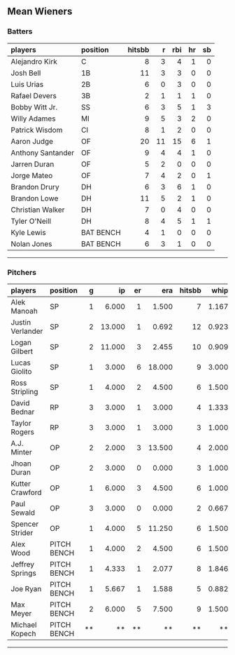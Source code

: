 ## Mean Wieners

### Batters

 
|players           |position  | hitsbb|  r| rbi| hr| sb| 
|:-----------------|:---------|------:|--:|---:|--:|--:| 
|Alejandro Kirk    |C         |      8|  3|   4|  1|  0| 
|Josh Bell         |1B        |     11|  3|   3|  0|  0| 
|Luis Urias        |2B        |      6|  0|   3|  0|  0| 
|Rafael Devers     |3B        |      2|  1|   1|  1|  0| 
|Bobby Witt Jr.    |SS        |      6|  3|   5|  1|  3| 
|Willy Adames      |MI        |      9|  5|   3|  2|  0| 
|Patrick Wisdom    |CI        |      8|  1|   2|  0|  0| 
|Aaron Judge       |OF        |     20| 11|  15|  6|  1| 
|Anthony Santander |OF        |      9|  4|   4|  1|  0| 
|Jarren Duran      |OF        |      5|  2|   0|  0|  0| 
|Jorge Mateo       |OF        |      7|  4|   2|  0|  1| 
|Brandon Drury     |DH        |      6|  3|   6|  1|  0| 
|Brandon Lowe      |DH        |     11|  5|   2|  1|  0| 
|Christian Walker  |DH        |      7|  0|   4|  0|  0| 
|Tyler O'Neill     |DH        |      8|  4|   5|  1|  1| 
|Kyle Lewis        |BAT BENCH |      4|  1|   0|  0|  0| 
|Nolan Jones       |BAT BENCH |      6|  3|   1|  0|  0| 


* * *

### Pitchers

 
|players          |position    |  g|     ip| er|    era| hitsbb|  whip| so|  w| sv| 
|:----------------|:-----------|--:|------:|--:|------:|------:|-----:|--:|--:|--:| 
|Alek Manoah      |SP          |  1|  6.000|  1|  1.500|      7| 1.167|  7|  1|  0| 
|Justin Verlander |SP          |  2| 13.000|  1|  0.692|     12| 0.923| 19|  2|  0| 
|Logan Gilbert    |SP          |  2| 11.000|  3|  2.455|     10| 0.909| 12|  0|  0| 
|Lucas Giolito    |SP          |  1|  3.000|  6| 18.000|      9| 3.000|  2|  0|  0| 
|Ross Stripling   |SP          |  1|  4.000|  2|  4.500|      6| 1.500|  1|  0|  0| 
|David Bednar     |RP          |  3|  3.000|  1|  3.000|      4| 1.333|  5|  0|  1| 
|Taylor Rogers    |RP          |  3|  3.000|  1|  3.000|      3| 1.000|  3|  0|  3| 
|A.J. Minter      |OP          |  2|  2.000|  3| 13.500|      4| 2.000|  2|  0|  0| 
|Jhoan Duran      |OP          |  2|  3.000|  0|  0.000|      3| 1.000|  4|  0|  1| 
|Kutter Crawford  |OP          |  1|  6.000|  3|  4.500|      6| 1.000|  4|  0|  0| 
|Paul Sewald      |OP          |  3|  3.000|  0|  0.000|      2| 0.667|  3|  0|  0| 
|Spencer Strider  |OP          |  1|  4.000|  5| 11.250|      6| 1.500|  4|  0|  0| 
|Alex Wood        |PITCH BENCH |  1|  4.000|  2|  4.500|      6| 1.500|  6|  0|  0| 
|Jeffrey Springs  |PITCH BENCH |  1|  4.333|  1|  2.077|      8| 1.846|  2|  0|  0| 
|Joe Ryan         |PITCH BENCH |  1|  5.667|  1|  1.588|      5| 0.882|  7|  1|  0| 
|Max Meyer        |PITCH BENCH |  2|  6.000|  5|  7.500|      9| 1.500|  6|  0|  0| 
|Michael Kopech   |PITCH BENCH | **|     **| **|     **|     **|    **| **| **| **| 


* * *


